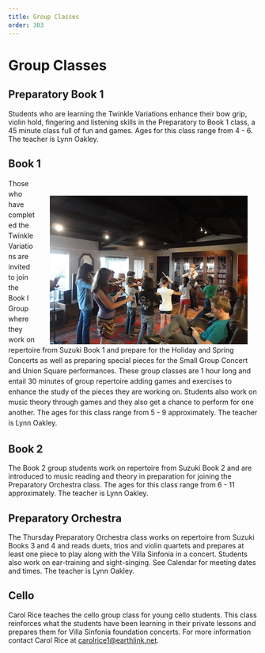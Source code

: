 ```yaml
---
title: Group Classes
order: 303
---
```


# Group Classes

## Preparatory Book 1

Students who are learning the Twinkle Variations enhance their bow grip, violin hold, fingering and listening skills in the Preparatory to Book 1 class, a 45 minute class full of fun and games. Ages for this class range from 4 - 6. The teacher is Lynn Oakley.

## Book 1
<div>
  <img style="float: right; margin-right: 20px; margin-left: 30px; margin-top: 35px; " width="400px" src="/images/group_lesson.jpg"/>
  <p style="line-height: 1.5em;"> Those who have completed the Twinkle Variations are invited to join the Book I Group where they work on repertoire from Suzuki Book 1 and prepare for the Holiday and Spring Concerts as well as preparing special pieces for the Small Group Concert and Union Square performances. These group classes are 1 hour long and entail 30 minutes of group repertoire adding games and exercises to enhance the study of the pieces they are working on. Students also work on music theory through games and they also get a chance to perform for one another. The ages for this class range from 5 - 9 approximately. The teacher is Lynn Oakley.<p>
  </div>

## Book 2

The Book 2 group students work on repertoire from Suzuki Book 2 and are introduced to music reading and theory in preparation for joining the Preparatory Orchestra class.  The ages for this class range from 6 - 11 approximately.  The teacher is Lynn Oakley.

## Preparatory Orchestra

The Thursday Preparatory Orchestra class works on repertoire from Suzuki Books 3 and 4 and reads duets, trios and violin quartets and prepares at least one piece to play along with the Villa Sinfonia in a concert. Students also work on ear-training and sight-singing. See Calendar for meeting dates and times.  The teacher is Lynn Oakley.

## Cello

Carol Rice teaches the cello group class for young cello students. This class reinforces what the students have been learning in their private lessons and prepares them for Villa Sinfonia foundation concerts.  For more information contact Carol Rice at carolrice1@earthlink.net.
